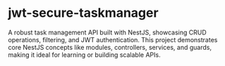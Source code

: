 # jwt-secure-taskmanager
A robust task management API built with NestJS, showcasing CRUD operations, filtering, and JWT authentication. This project demonstrates core NestJS concepts like modules, controllers, services, and guards, making it ideal for learning or building scalable APIs.
